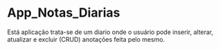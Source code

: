 # App_Notas_Diarias
 Está aplicação trata-se de um diario onde o usuário pode inserir, alterar, atualizar e excluir (CRUD) anotações feita pelo mesmo.
